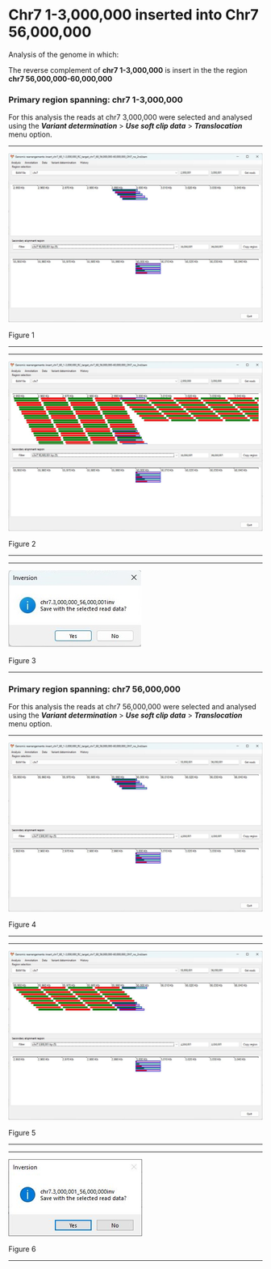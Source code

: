 # Chr7 1-3,000,000  inserted into Chr7 56,000,000

Analysis of the genome in which: 

The reverse complement of **chr7 1-3,000,000** is insert in the the region **chr7 56,000,000-60,000,000**

### Primary region spanning: chr7 1-3,000,000 

For this analysis the reads at chr7 3,000,000 were selected and analysed using the ___Variant determination___ > ___Use soft clip data___ > ___Translocation___ menu option.<hr />

![image](images/insert_chr7_60_1-3,000,000_RC_target_chr7_60_56,000,000-60,000,000_ONT_no_2nd_1.jpg)

Figure 1

<hr />

<hr />

![image](images/insert_chr7_60_1-3,000,000_RC_target_chr7_60_56,000,000-60,000,000_ONT_no_2nd_1_all.jpg)

Figure 2

<hr />

<hr />

![image](images/insert_chr7_60_1-3,000,000_RC_target_chr7_60_56,000,000-60,000,000_ONT_no_2nd_1_result.jpg)

Figure 3

<hr />

### Primary region spanning: chr7 56,000,000 

For this analysis the reads at chr7 56,000,000 were selected and analysed using the ___Variant determination___ > ___Use soft clip data___ > ___Translocation___ menu option.<hr />

![image](images/insert_chr7_60_1-3,000,000_RC_target_chr7_60_56,000,000-60,000,000_ONT_no_2nd_2.jpg)

Figure 4

<hr />

<hr />

![image](images/insert_chr7_60_1-3,000,000_RC_target_chr7_60_56,000,000-60,000,000_ONT_no_2nd_2_all.jpg)

Figure 5

<hr />

<hr />

![image](images/insert_chr7_60_1-3,000,000_RC_target_chr7_60_56,000,000-60,000,000_ONT_no_2nd_2_result.jpg)

Figure 6

<hr />

